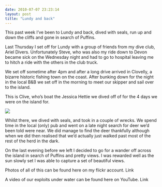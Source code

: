 ```yaml
---
date: 2010-07-07 23:23:14
layout: post
title: "Lundy and back"
---
```


This past week I’ve been to Lundy and back, dived with seals, run up and down the cliffs and gone in search of Puffins.

Last Thursday I set off for Lundy with a group of friends from my dive club, Ariel Divers. Unfortunately Steve, who was also my ride down to Devon became sick on the Wednesday night and had to go to hospital leaving me to hitch a ride with the others in the club truck.

We set off sometime after 4pm and after a long drive arrived in Clovelly, a bizarre historic fishing town on the coast. After bunking down for the night in the local B&B we set off in the morning to meet our skipper and sail over to the island.

This is Clive, who’s boat the Jessica Hettie we dived off of for the 4 days we were on the island for.

![](http://farm5.static.flickr.com/4137/4771438654_b8ae348f7d_m.jpg)

Whilst there, we dived with seals, and took in a couple of wrecks. We spend time in the local (only) pub and went on a late night search for deer we’d been told were near. We did manage to find the deer thankfully although when we did then realised that we’d actually just walked past most of the rest of the herd in the dark.

On the last evening before we left I decided to go for a wander off across the island in search of Puffins and pretty views. I was rewarded well as the sun slowly set I was able to capture a set of beautiful views.

Photos of all of this can be found here on my flickr account. Link

A video of our exploits under water can be found here on YouTube. Link
